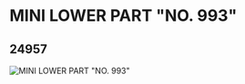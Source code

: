 # MINI LOWER PART "NO. 993"
## 24957
![MINI LOWER PART "NO. 993"](https://lc-www-live-s.legocdn.com/media/bricks/5/2/6136360.jpg)